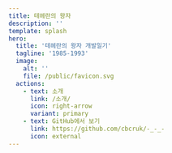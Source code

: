 ```yaml
---
title: 테헤란의 왕자
description: ''
template: splash
hero:
  title: '테헤란의 왕자 개발일기'
  tagline: '1985-1993'
  image:
    alt: ''
    file: /public/favicon.svg
  actions:
    - text: 소개
      link: /소개/
      icon: right-arrow
      variant: primary
    - text: GitHub에서 보기
      link: https://github.com/cbcruk/-_-_-
      icon: external
---
```

